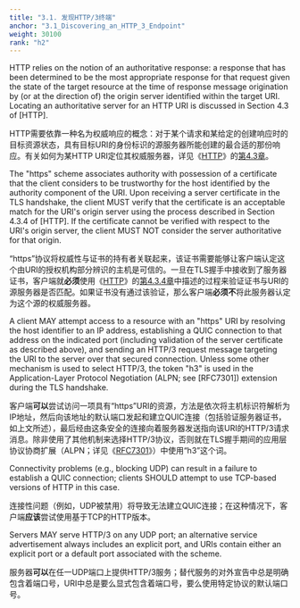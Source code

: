 ```yaml
---
title: "3.1. 发现HTTP/3终端"
anchor: "3.1_Discovering_an_HTTP_3_Endpoint"
weight: 30100
rank: "h2"
---
```


HTTP relies on the notion of an authoritative response: a response that has been determined to be the most appropriate response for that request given the state of the target resource at the time of response message origination by (or at the direction of) the origin server identified within the target URI. Locating an authoritative server for an HTTP URI is discussed in Section 4.3 of [HTTP].

HTTP需要依靠一种名为权威响应的概念：对于某个请求和某给定的创建响应时的目标资源状态，具有目标URI的身份标识的源服务器所能创建的最合适的那份响应。有关如何为某HTTP URI定位其权威服务器，详见《[HTTP]()》的[第4.3章]()。

The "https" scheme associates authority with possession of a certificate that the client considers to be trustworthy for the host identified by the authority component of the URI. Upon receiving a server certificate in the TLS handshake, the client MUST verify that the certificate is an acceptable match for the URI's origin server using the process described in Section 4.3.4 of [HTTP]. If the certificate cannot be verified with respect to the URI's origin server, the client MUST NOT consider the server authoritative for that origin.

“https”协议将权威性与证书的持有者关联起来，该证书需要能够让客户端认定这个由URI的授权机构部分辨识的主机是可信的。一旦在TLS握手中接收到了服务器证书，客户端就**必须**使用《[HTTP]()》的[第4.3.4章]()中描述的过程来验证证书与URI的源服务器是否匹配。如果证书没有通过该验证，那么客户端**必须不**将此服务器认定为这个源的权威服务器。

A client MAY attempt access to a resource with an "https" URI by resolving the host identifier to an IP address, establishing a QUIC connection to that address on the indicated port (including validation of the server certificate as described above), and sending an HTTP/3 request message targeting the URI to the server over that secured connection. Unless some other mechanism is used to select HTTP/3, the token "h3" is used in the Application-Layer Protocol Negotiation (ALPN; see [RFC7301]) extension during the TLS handshake.

客户端**可以**尝试访问一项具有“https”URI的资源，方法是依次将主机标识符解析为IP地址，然后向该地址的默认端口发起和建立QUIC连接（包括验证服务器证书，如上文所述），最后经由这条安全的连接向着服务器发送指向该URI的HTTP/3请求消息。除非使用了其他机制来选择HTTP/3协议，否则就在TLS握手期间的应用层协议协商扩展（ALPN；详见《[RFC7301]()》）中使用“h3”这个词。

Connectivity problems (e.g., blocking UDP) can result in a failure to establish a QUIC connection; clients SHOULD attempt to use TCP-based versions of HTTP in this case.

连接性问题（例如，UDP被禁用）将导致无法建立QUIC连接；在这种情况下，客户端**应该**尝试使用基于TCP的HTTP版本。

Servers MAY serve HTTP/3 on any UDP port; an alternative service advertisement always includes an explicit port, and URIs contain either an explicit port or a default port associated with the scheme.

服务器**可以**在任一UDP端口上提供HTTP/3服务；替代服务的对外宣告中总是明确包含着端口号，URI中总是要么显式包含着端口号，要么使用特定协议的默认端口号。
